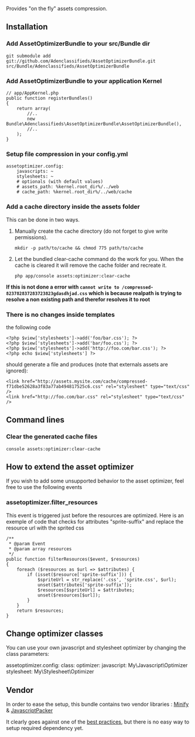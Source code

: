 Provides "on the fly" assets compression.

## Installation

### Add AssetOptimizerBundle to your src/Bundle dir

    git submodule add git://github.com/Adenclassifieds/AssetOptimizerBundle.git src/Bundle/Adenclassifieds/AssetOptimizerBundle
    
### Add AssetOptimizerBundle to your application Kernel


    // app/AppKernel.php
    public function registerBundles()
    {
        return array(
            //..
            new Bundle\Adenclassifieds\AssetOptimizerBundle\AssetOptimizerBundle(),
            //..
        );    
    }
    
### Setup file compression in your config.yml

    assetoptimizer.config:
        javascripts: ~
        stylesheets: ~
        # optionals (with default values)
        # assets_path: %kernel.root_dir%/../web
        # cache_path: %kernel.root_dir%/../web/cache

### Add a cache directory inside the assets folder

This can be done in two ways.

1. Manually create the cache directory (do not forget to give write permissions).

       mkdir -p path/to/cache && chmod 775 path/to/cache

2. Let the bundled clear-cache command do the work for you. When the cache is cleared it will remove the cache folder and recreate it.

       php app/console assets:optimizer:clear-cache

**If this is not done a error with `cannot write to /compressed-823782837283723823gdasdhjad.css` which is because realpath is trying
to resolve a non existing path and therefor resolves it to root**

### There is no changes inside templates

the following code

    <?php $view['stylesheets']->add('foo/bar.css'); ?>
    <?php $view['stylesheets']->add('bar/foo.css'); ?>
    <?php $view['stylesheets']->add('http://foo.com/bar.css'); ?>
    <?php echo $view['stylesheets'] ?>
    
should generate a file and produces (note that externals assets are ignored):

    <link href="http://assets.mysite.com/cache/compressed-f71dbe52628a3f83a77ab494817525c6.css" rel="stylesheet" type="text/css" />
    <link href="http://foo.com/bar.css" rel="stylesheet" type="text/css" />

## Command lines


### Clear the generated cache files

    console assets:optimizer:clear-cache


## How to extend the asset optimizer

If you wish to add some unsupported behavior to the asset optimizer, feel free to use the following events

###  assetoptimizer.filter_resources

This event is triggered just before the resources are optimized.
Here is an exemple of code that checks for attributes "sprite-suffix" and replace the resource url with the sprited css

    /**
     * @param Event
     * @param array resources
     */
    public function filterResources($event, $resources)
    {
        foreach ($resources as $url => $attributes) {
            if (isset($resource['sprite-suffix'])) {
                $spriteUrl = str_replace('.css', 'sprite.css', $url);
                unset($attributes['sprite-suffix']);
                $resources[$spriteUrl] = $attributes;
                unset($resources[$url]);
            }
        }
        return $resources;
    }

## Change optimizer classes

You can use your own javascript and stylesheet optimizer by changing the class parameters:

assetoptimizer.config:
    class:
        optimizer:
            javascript: My\Javascript\Optimizer
            stylesheet: My\Stylesheet\Optimizer

## Vendor

In order to ease the setup, this bundle contains two vendor libraries : [Minify](http://code.google.com/p/minify/wiki/ComponentClasses) & [JavascriptPacker](http://joliclic.free.fr/php/javascript-packer/en/)

It clearly goes against one of the [best practices](http://docs.symfony-reloaded.org/guides/bundles/best_practices.html), but there is no easy way to setup required dependency yet.
